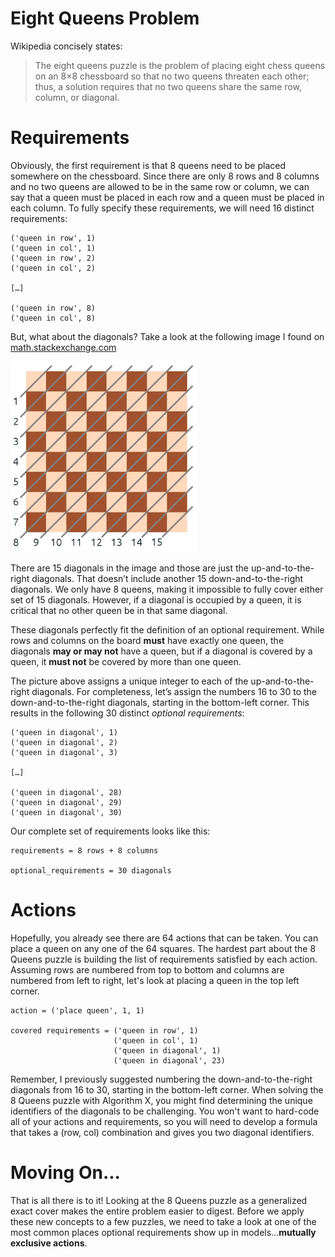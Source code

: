 # Eight Queens Problem

Wikipedia concisely states:

> The eight queens puzzle is the problem of placing eight chess queens on an 8×8 chessboard so that no two queens threaten each other; thus, a solution requires that no two queens share the same row, column, or diagonal.

# Requirements 

Obviously, the first requirement is that 8 queens need to be placed somewhere on the chessboard. Since there are only 8 rows and 8 columns and no two queens are allowed to be in the same row or column, we can say that a queen must be placed in each row and a queen must be placed in each column. To fully specify these requirements, we will need 16 distinct requirements:

``` text
('queen in row', 1)
('queen in col', 1)
('queen in row', 2)
('queen in col', 2)

[…]

('queen in row', 8)
('queen in col', 8)
```

But, what about the diagonals? Take a look at the following image I found on [math.stackexchange.com]( https://math.stackexchange.com/questions/2811398/how-do-i-calculate-how-many-ways-14-non-attacking-bishops-can-be-placed-on-a-che)

![Chess Diagonals](chessdiagonals.png)

There are 15 diagonals in the image and those are just the up-and-to-the-right diagonals. That doesn’t include another 15 down-and-to-the-right diagonals. We only have 8 queens, making it impossible to fully cover either set of 15 diagonals. However, if a diagonal is occupied by a queen, it is critical that no other queen be in that same diagonal.

These diagonals perfectly fit the definition of an optional requirement. While rows and columns on the board __must__ have exactly one queen, the diagonals __may or may not__ have a queen, but if a diagonal is covered by a queen, it __must not__ be covered by more than one queen.

The picture above assigns a unique integer to each of the up-and-to-the-right diagonals. For completeness, let’s assign the numbers 16 to 30 to the down-and-to-the-right diagonals, starting in the bottom-left corner. This results in the following 30 distinct _optional requirements_:

``` text
('queen in diagonal', 1)
('queen in diagonal', 2)
('queen in diagonal', 3)

[…]

('queen in diagonal', 28)
('queen in diagonal', 29)
('queen in diagonal', 30)
```

Our complete set of requirements looks like this:

```text
requirements = 8 rows + 8 columns

optional_requirements = 30 diagonals
```

# Actions

Hopefully, you already see there are 64 actions that can be taken. You can place a queen on any one of the 64 squares. The hardest part about the 8 Queens puzzle is building the list of requirements satisfied by each action. Assuming rows are numbered from top to bottom and columns are numbered from left to right, let's look at placing a queen in the top left corner.

``` text
action = ('place queen', 1, 1)

covered requirements = ('queen in row', 1)
                       ('queen in col', 1)
                       ('queen in diagonal', 1)
                       ('queen in diagonal', 23)
```

Remember, I previously suggested numbering the down-and-to-the-right diagonals from 16 to 30, starting in the bottom-left corner. When solving the 8 Queens puzzle with Algorithm X, you might find determining the unique identifiers of the diagonals to be challenging. You won't want to hard-code all of your actions and requirements, so you will need to develop a formula that takes a (row, col) combination and gives you two diagonal identifiers.

# Moving On...

That is all there is to it! Looking at the 8 Queens puzzle as a generalized exact cover makes the entire problem easier to digest. Before we apply these new concepts to a few puzzles, we need to take a look at one of the most common places optional requirements show up in models...__mutually exclusive actions__.
